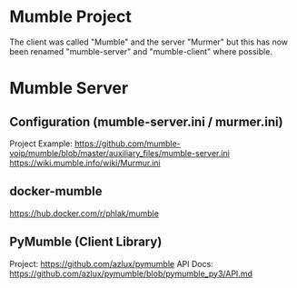 # Mumble Project

The client was called "Mumble" and the server "Murmer" but this has now been renamed "mumble-server" and "mumble-client" where possible.

# Mumble Server

## Configuration (mumble-server.ini / murmer.ini)

Project Example: https://github.com/mumble-voip/mumble/blob/master/auxiliary_files/mumble-server.ini
https://wiki.mumble.info/wiki/Murmur.ini


## docker-mumble

https://hub.docker.com/r/phlak/mumble


## PyMumble (Client Library)

Project: https://github.com/azlux/pymumble
API Docs: https://github.com/azlux/pymumble/blob/pymumble_py3/API.md
